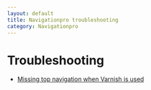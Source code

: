 ```yaml
---
layout: default
title: Navigationpro troubleshooting
category: Navigationpro
---
```


# Troubleshooting

 -  [Missing top navigation when Varnish is used](/m2/extensions/navigationpro/troubleshooting/missing-top-navigation-when-varnish-is-used/)
